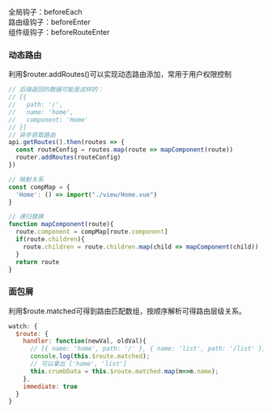 <!--
 * @Author: Lvhz
 * @Date: 2020-04-22 22:40:01
 * @Descripttion: 
 -->
全局钩子：beforeEach  
路由级钩子：beforeEnter  
组件级钩子：beforeRouteEnter  

### 动态路由  
利用$router.addRoutes()可以实现动态路由添加，常用于用户权限控制
```javascript
// 后端返回的数据可能是这样的：
// [{
//   path: '/',
//   name: 'home',
//   component: 'Home'
// }]
// 异步获取路由
api.getRoutes().then(routes => {
  const routeConfig = routes.map(route => mapComponent(route))
  router.addRoutes(routeConfig)
})

// 映射关系
const compMap = {
  'Home': () => import("./view/Home.vue")
}

// 递归替换
function mapComponent(route){
  route.component = compMap[route.component]
  if(route.children){
    route.children = route.children.map(child => mapComponent(child))
  }
  return route
}
```  

### 面包屑  
利用$route.matched可得到路由匹配数组，按顺序解析可得路由层级关系。  
```javascript
watch: {
  $route: {
    handler: function(newVal, oldVal){
      // [{ name: 'home', path: '/' }, { name: 'list', path: '/list' }]
      console.log(this.$route.matched);
      // 可以拿出 ['home', 'list']
      this.crumbData = this.$route.matched.map(m=>m.name);
    },
    immediate: true
  }
}
```